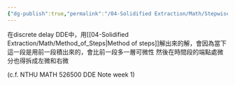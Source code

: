 ```yaml
---
{"dg-publish":true,"permalink":"/04-Solidified Extraction/Math/Stepwise_regularity/","title":"Stepwise Regularity","tags":["DDE"],"noteIcon":"1","created":"2024-09-11T22:07:29.000+08:00","updated":"2024-09-21T02:41:55.577+08:00"}
---
```


在discrete delay DDE中，用[[04-Solidified Extraction/Math/Method_of_Steps\|Method of steps]]解出來的解，會因為當下這一段是用前一段積出來的，會比前一段多一層可微性
然後在時間段的端點處微分也得拆成左微和右微

(c.f. NTHU MATH 526500 DDE Note week 1)
